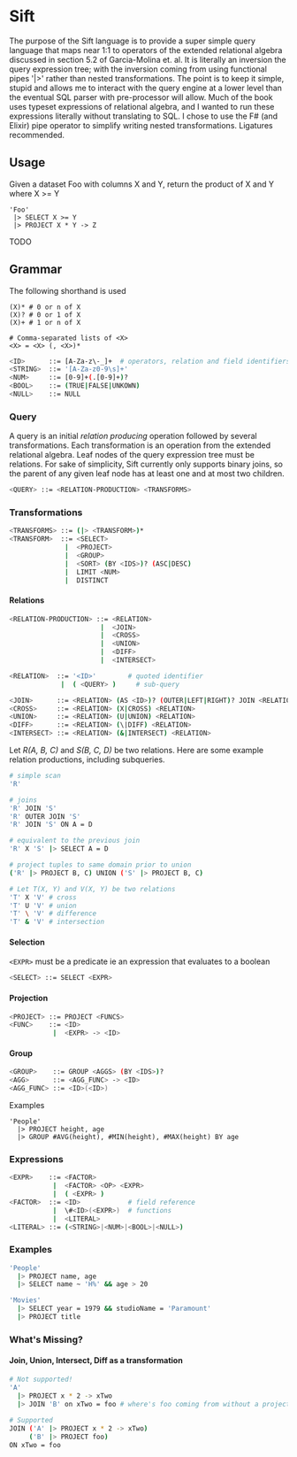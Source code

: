 # Sift

The purpose of the Sift language is to provide a super simple query language that maps near 1:1 to operators of the extended relational algebra discussed in section 5.2 of Garcia-Molina et. al. It is literally an inversion the query expression tree; with the inversion coming from using functional pipes '|>' rather than nested transformations. The point is to keep it simple, stupid and allows me to interact with the query engine at a lower level than the eventual SQL parser with pre-processor will allow. Much of the book uses typeset expressions of relational algebra, and I wanted to run these expressions literally without translating to SQL. I chose to use the F# (and Elixir) pipe operator to simplify writing nested transformations. Ligatures recommended.

## Usage

Given a dataset Foo with columns X and Y, return the product of X and Y where X >= Y

```
'Foo'
 |> SELECT X >= Y
 |> PROJECT X * Y -> Z
```

TODO

## Grammar

The following shorthand is used 
```
(X)* # 0 or n of X
(X)? # 0 or 1 of X
(X)+ # 1 or n of X

# Comma-separated lists of <X>
<X> = <X> (, <X>)*
```

```bash
<ID>      ::= [A-Za-z\-_]+  # operators, relation and field identifiers
<STRING>  ::= '[A-Za-z0-9\s]+'
<NUM>     ::= [0-9]+(.[0-9]+)?
<BOOL>    ::= (TRUE|FALSE|UNKOWN)
<NULL>    ::= NULL
```

### Query

A query is an initial *relation producing* operation followed by several transformations. Each transformation is an operation from the extended relational algebra. Leaf nodes of the query expression tree must be relations. For sake of simplicity, Sift currently only supports binary joins, so the parent of any given leaf node has at least one and at most two children.

```bash
<QUERY> ::= <RELATION-PRODUCTION> <TRANSFORMS>
```

### Transformations

```bash
<TRANSFORMS> ::= (|> <TRANSFORM>)*
<TRANSFORM>  ::= <SELECT>
              |  <PROJECT>
              |  <GROUP>
              |  <SORT> (BY <IDS>)? (ASC|DESC)
              |  LIMIT <NUM>
              |  DISTINCT
``` 

#### Relations

```bash
<RELATION-PRODUCTION> ::= <RELATION>
                       |  <JOIN>
                       |  <CROSS>
                       |  <UNION>
                       |  <DIFF>
                       |  <INTERSECT>

<RELATION>  ::= '<ID>'        # quoted identifier
             |  ( <QUERY> )     # sub-query

<JOIN>      ::= <RELATION> (AS <ID>)? (OUTER|LEFT|RIGHT)? JOIN <RELATION> (AS <ID>)? (ON <EXPR>)?
<CROSS>     ::= <RELATION> (X|CROSS) <RELATION>
<UNION>     ::= <RELATION> (U|UNION) <RELATION>
<DIFF>      ::= <RELATION> (\|DIFF) <RELATION>
<INTERSECT> ::= <RELATION> (&|INTERSECT) <RELATION>
```

Let *R(A, B, C)* and *S(B, C, D)* be two relations. Here are some example relation productions, including subqueries.
```bash
# simple scan
'R'

# joins
'R' JOIN 'S'
'R' OUTER JOIN 'S'
'R' JOIN 'S' ON A = D

# equivalent to the previous join
'R' X 'S' |> SELECT A = D

# project tuples to same domain prior to union
('R' |> PROJECT B, C) UNION ('S' |> PROJECT B, C)

# Let T(X, Y) and V(X, Y) be two relations
'T' X 'V' # cross
'T' U 'V' # union
'T' \ 'V' # difference
'T' & 'V' # intersection
```

#### Selection

`<EXPR>` must be a predicate ie an expression that evaluates to a boolean

```bash
<SELECT> ::= SELECT <EXPR>
```

#### Projection
```bash
<PROJECT> ::= PROJECT <FUNCS>
<FUNC>    ::= <ID>
           |  <EXPR> -> <ID>
```

#### Group
```bash
<GROUP>    ::= GROUP <AGGS> (BY <IDS>)?
<AGG>      ::= <AGG_FUNC> -> <ID>
<AGG_FUNC> ::= <ID>(<ID>)
```

Examples
```
'People'
  |> PROJECT height, age
  |> GROUP #AVG(height), #MIN(height), #MAX(height) BY age
```

### Expressions

```bash
<EXPR>    ::= <FACTOR>
           |  <FACTOR> <OP> <EXPR>
           |  ( <EXPR> )
<FACTOR>  ::= <ID>            # field reference
           |  \#<ID>(<EXPR>)  # functions
           |  <LITERAL>
<LITERAL> ::= (<STRING>|<NUM>|<BOOL>|<NULL>)
```

### Examples
```bash
'People'
  |> PROJECT name, age
  |> SELECT name ~ 'H%' && age > 20
```

```bash
'Movies'
  |> SELECT year = 1979 && studioName = 'Paramount'
  |> PROJECT title
```

### What's Missing?

#### Join, Union, Intersect, Diff as a transformation

```bash
# Not supported!
'A'
  |> PROJECT x * 2 -> xTwo
  |> JOIN 'B' on xTwo = foo # where's foo coming from without a projection?
  
# Supported
JOIN ('A' |> PROJECT x * 2 -> xTwo)
     ('B' |> PROJECT foo)
ON xTwo = foo
```
